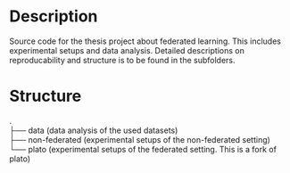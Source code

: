 # Description
Source code for the thesis project about federated learning. This includes experimental setups and data analysis. Detailed descriptions on reproducability and structure is to be found in the subfolders. 

# Structure
.  
├── data (data analysis of the used datasets)  
├── non-federated (experimental setups of the non-federated setting)  
└── plato (experimental setups of the federated setting. This is a fork of plato)  
